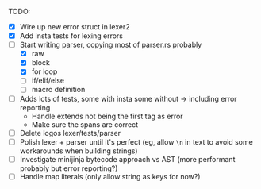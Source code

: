 TODO:

- [x] Wire up new error struct in lexer2
- [x] Add insta tests for lexing errors
- [ ] Start writing parser, copying most of parser.rs probably
  - [x] raw
  - [x] block
  - [x] for loop
  - [ ] if/elif/else
  - [ ] macro definition
- [ ] Adds lots of tests, some with insta some without -> including error reporting
  - Handle extends not being the first tag as error
  - Make sure the spans are correct
- [ ] Delete logos lexer/tests/parser
- [ ] Polish lexer + parser until it's perfect (eg, allow `\n` in text to avoid some workarounds when building strings)
- [ ] Investigate minijinja bytecode approach vs AST (more performant probably but error reporting?)
- [ ] Handle map literals (only allow string as keys for now?)